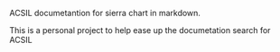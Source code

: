 ACSIL documetantion for sierra chart in markdown. 

This is a personal project to help ease up the documetation search for ACSIL
